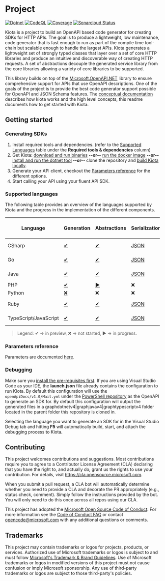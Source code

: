 # Project

[![Dotnet](https://github.com/microsoft/kiota/actions/workflows/dotnet.yml/badge.svg)](https://github.com/microsoft/kiota/actions/workflows/dotnet.yml) [![CodeQL](https://github.com/microsoft/kiota/actions/workflows/codeql-analysis.yml/badge.svg)](https://github.com/microsoft/kiota/actions/workflows/codeql-analysis.yml) [![Coverage](https://sonarcloud.io/api/project_badges/measure?project=microsoft_kiota&metric=coverage)](https://sonarcloud.io/dashboard?id=microsoft_kiota) [![Sonarcloud Status](https://sonarcloud.io/api/project_badges/measure?project=microsoft_kiota&metric=alert_status)](https://sonarcloud.io/dashboard?id=microsoft_kiota)

Kiota is a project to build an OpenAPI based code generator for creating SDKs for HTTP APIs. The goal is to produce a lightweight, low maintenance, code generator that is fast enough to run as part of the compile time tool-chain but scalable enough to handle the largest APIs. Kiota generates a lightweight set of strongly typed classes that layer over a set of core HTTP libraries and produce an intuitive and discoverable way of creating HTTP requests. A set of abstractions decouple the generated service library from the core libraries allowing a variety of core libraries to be supported.

This library builds on top of the [Microsoft.OpenAPI.NET](https://github.com/microsoft/openapi.net) library to ensure comprehensive support for APIs that use OpenAPI descriptions. One of the goals of the project is to provide the best code generator support possible for OpenAPI and JSON Schema features. The [conceptual documentation](https://microsoft.github.io/kiota) describes how kiota works and the high level concepts, this readme documents how to get started with Kiota.

## Getting started

### Generating SDKs

1. Install required tools and dependencies. (refer to the [Supported Languages](#supported-languages) table under the **Required tools & dependencies** column)
1. Get Kiota: [download and run binaries](./docs/generator/binaries.md) **--or--** [run the docker image](./docs/generator/docker.md)  **--or--** [install and run the dotnet tool](./docs/generator/tool.md) **--or--** clone the repository and [build Kiota locally](./docs/generator/build.md).
1. Generate your API client, checkout the [Parameters reference](#parameters-reference) for the different options.
1. Start calling your API using your fluent API SDK.

### Supported languages

The following table provides an overview of the languages supported by Kiota and the progress in the implementation of the different components.

| Language | Generation | Abstractions | Serialization | Authentication | HTTP | Required tools & dependencies |
| -------- | ---------- | ------------ | ------------- | -------------- | ---- | -------------- |
| CSharp | [✔](https://github.com/microsoft/kiota/projects/5) | [✔](./abstractions/dotnet) | [JSON](./serialization/dotnet/json) | [Anonymous](./abstractions/dotnet/src/authentication/AnonymousAuthenticationProvider.cs), [Azure](./authentication/dotnet/azure) | [✔](./http/dotnet/httpclient) | [link](./docs/requiredtools/dotnet.md) |
| Go | [✔](https://github.com/microsoft/kiota/projects/8) | [✔](./abstractions/go) | [JSON](./serialization/go/json) | [Anonymous](./abstractions/go/authentication/anonymous_authentication_provider.go), [Azure](./authentication/go/azure) | [✔](./http/go/nethttp) | [link](./docs/requiredtools/go.md) |
| Java | [✔](https://github.com/microsoft/kiota/projects/7) | [✔](./abstractions/java) | [JSON](./serialization/java/json) | [Anonymous](./abstractions/java/lib/src/main/java/com/microsoft/kiota/authentication/AnonymousAuthenticationProvider.java), [Azure](./authentication/java/azure) | [✔](./http/java/okhttp) | [link](./docs/requiredtools/java.md) |
| PHP | [✔](https://github.com/microsoft/kiota/projects/4) | [▶](https://github.com/microsoft/kiota/pull/321) | ❌ | ❌ | ❌ |  |
| Python | [❌](https://github.com/microsoft/kiota/projects/3) | ❌ | ❌ | ❌ | ❌ |  |
| Ruby | [✔](https://github.com/microsoft/kiota/projects/6) | [✔](./abstractions/ruby) | [JSON](./serialization/ruby/json/microsoft_kiota_serialization) | [Anonymous](./abstractions/ruby/microsoft_kiota_abstractions/lib/microsoft_kiota_abstractions/authentication/anonymous_authentication_provider.rb), [❌ Azure](https://github.com/microsoft/kiota/issues/421) | [✔](./http/ruby/nethttp/microsoft_kiota_nethttplibrary)| [link](./docs/requiredtools/ruby.md)  |
| TypeScript/JavaScript | [✔](https://github.com/microsoft/kiota/projects/2) | [✔](./abstractions/typescript) | [JSON](./serialization/typescript/json) | [Anonymous](./abstractions/typescript/src/authentication/anonymousAuthenticationProvider.ts), [Azure](./authentication/typescript/azure) | [✔](./http/typescript/fetch) | [link](./docs/requiredtools/typescript.md) |

> Legend: ✔ -> in preview, ❌ -> not started, ▶ -> in progress.

### Parameters reference

Parameters are documented [here](https://microsoft.github.io/kiota/using).

### Debugging

Make sure you [install the pre-requisites first](./docs/requiredtools/kiota.md). If you are using Visual Studio Code as your IDE, the **launch.json** file already contains the configuration to run Kiota. By default this configuration will use the `openApiDocs/v1.0/Mail.yml` under the [PowerShell repository](https://github.com/microsoftgraph/msgraph-sdk-powershell) as the OpenAPI to generate an SDK for. By default this configuration will output the generated files in a graphdotnetv4|graphjavav4|graphtypescriptv4 folder located in the parent folder this repository is cloned in.

Selecting the language you want to generate an SDK for in the Visual Studio Debug tab and hitting **F5** will automatically build, start, and attach the debugging process to Kiota.

## Contributing

This project welcomes contributions and suggestions.  Most contributions require you to agree to a
Contributor License Agreement (CLA) declaring that you have the right to, and actually do, grant us
the rights to use your contribution. For details, visit https://cla.opensource.microsoft.com.

When you submit a pull request, a CLA bot will automatically determine whether you need to provide
a CLA and decorate the PR appropriately (e.g., status check, comment). Simply follow the instructions
provided by the bot. You will only need to do this once across all repos using our CLA.

This project has adopted the [Microsoft Open Source Code of Conduct](https://opensource.microsoft.com/codeofconduct/).
For more information see the [Code of Conduct FAQ](https://opensource.microsoft.com/codeofconduct/faq/) or
contact [opencode@microsoft.com](mailto:opencode@microsoft.com) with any additional questions or comments.

## Trademarks

This project may contain trademarks or logos for projects, products, or services. Authorized use of Microsoft
trademarks or logos is subject to and must follow
[Microsoft's Trademark & Brand Guidelines](https://www.microsoft.com/en-us/legal/intellectualproperty/trademarks/usage/general).
Use of Microsoft trademarks or logos in modified versions of this project must not cause confusion or imply Microsoft sponsorship.
Any use of third-party trademarks or logos are subject to those third-party's policies.
